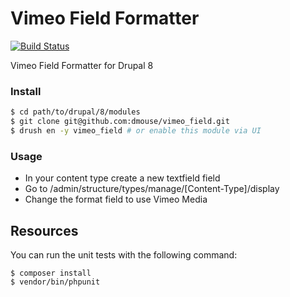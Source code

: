 Vimeo Field Formatter
=====================
[![Build Status](https://travis-ci.org/dmouse/vimeo-field.svg?branch=master)](https://travis-ci.org/dmouse/vimeo-field)

Vimeo Field Formatter for Drupal 8

### Install
```bash
$ cd path/to/drupal/8/modules
$ git clone git@github.com:dmouse/vimeo_field.git
$ drush en -y vimeo_field # or enable this module via UI
```

### Usage
 
 * In your content type create a new textfield field
 * Go to /admin/structure/types/manage/[Content-Type]/display
 * Change the format field to use Vimeo Media

Resources
---------

You can run the unit tests with the following command:

    $ composer install
    $ vendor/bin/phpunit
